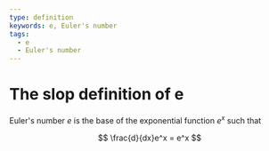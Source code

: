 ```yaml
---
type: definition
keywords: e, Euler's number
tags:
  - e
  - Euler's number
---
```


# The slop definition of e

Euler's number $e$ is the base of the exponential function $e^x$ such that

$$
\frac{d}{dx}e^x = e^x
$$
